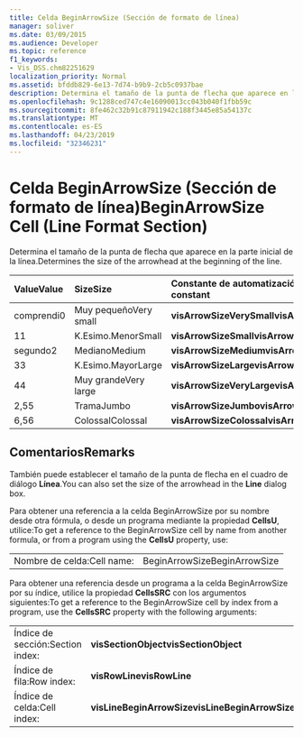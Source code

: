 ```yaml
---
title: Celda BeginArrowSize (Sección de formato de línea)
manager: soliver
ms.date: 03/09/2015
ms.audience: Developer
ms.topic: reference
f1_keywords:
- Vis_DSS.chm82251629
localization_priority: Normal
ms.assetid: bfddb829-6e13-7d74-b9b9-2cb5c0937bae
description: Determina el tamaño de la punta de flecha que aparece en la parte inicial de la línea.
ms.openlocfilehash: 9c1288ced747c4e16090013cc043b040f1fbb59c
ms.sourcegitcommit: 8fe462c32b91c87911942c188f3445e85a54137c
ms.translationtype: MT
ms.contentlocale: es-ES
ms.lasthandoff: 04/23/2019
ms.locfileid: "32346231"
---
```

# <a name="beginarrowsize-cell-line-format-section"></a><span data-ttu-id="c93c1-103">Celda BeginArrowSize (Sección de formato de línea)</span><span class="sxs-lookup"><span data-stu-id="c93c1-103">BeginArrowSize Cell (Line Format Section)</span></span>

<span data-ttu-id="c93c1-104">Determina el tamaño de la punta de flecha que aparece en la parte inicial de la línea.</span><span class="sxs-lookup"><span data-stu-id="c93c1-104">Determines the size of the arrowhead at the beginning of the line.</span></span>
  
|<span data-ttu-id="c93c1-105">**Value**</span><span class="sxs-lookup"><span data-stu-id="c93c1-105">**Value**</span></span>|<span data-ttu-id="c93c1-106">**Size**</span><span class="sxs-lookup"><span data-stu-id="c93c1-106">**Size**</span></span>|<span data-ttu-id="c93c1-107">**Constante de automatización**</span><span class="sxs-lookup"><span data-stu-id="c93c1-107">**Automation constant**</span></span>|
|:-----|:-----|:-----|
| <span data-ttu-id="c93c1-108">comprendi</span><span class="sxs-lookup"><span data-stu-id="c93c1-108">0</span></span>  <br/> | <span data-ttu-id="c93c1-109">Muy pequeño</span><span class="sxs-lookup"><span data-stu-id="c93c1-109">Very small</span></span>  <br/> |<span data-ttu-id="c93c1-110">**visArrowSizeVerySmall**</span><span class="sxs-lookup"><span data-stu-id="c93c1-110">**visArrowSizeVerySmall**</span></span> <br/> |
| <span data-ttu-id="c93c1-111">1</span><span class="sxs-lookup"><span data-stu-id="c93c1-111">1</span></span>  <br/> | <span data-ttu-id="c93c1-112">K.Esimo.Menor</span><span class="sxs-lookup"><span data-stu-id="c93c1-112">Small</span></span>  <br/> |<span data-ttu-id="c93c1-113">**visArrowSizeSmall**</span><span class="sxs-lookup"><span data-stu-id="c93c1-113">**visArrowSizeSmall**</span></span> <br/> |
| <span data-ttu-id="c93c1-114">segundo</span><span class="sxs-lookup"><span data-stu-id="c93c1-114">2</span></span>  <br/> | <span data-ttu-id="c93c1-115">Mediano</span><span class="sxs-lookup"><span data-stu-id="c93c1-115">Medium</span></span>  <br/> |<span data-ttu-id="c93c1-116">**visArrowSizeMedium**</span><span class="sxs-lookup"><span data-stu-id="c93c1-116">**visArrowSizeMedium**</span></span> <br/> |
| <span data-ttu-id="c93c1-117">3</span><span class="sxs-lookup"><span data-stu-id="c93c1-117">3</span></span>  <br/> | <span data-ttu-id="c93c1-118">K.Esimo.Mayor</span><span class="sxs-lookup"><span data-stu-id="c93c1-118">Large</span></span>  <br/> |<span data-ttu-id="c93c1-119">**visArrowSizeLarge**</span><span class="sxs-lookup"><span data-stu-id="c93c1-119">**visArrowSizeLarge**</span></span> <br/> |
| <span data-ttu-id="c93c1-120">4</span><span class="sxs-lookup"><span data-stu-id="c93c1-120">4</span></span>  <br/> | <span data-ttu-id="c93c1-121">Muy grande</span><span class="sxs-lookup"><span data-stu-id="c93c1-121">Very large</span></span>  <br/> |<span data-ttu-id="c93c1-122">**visArrowSizeVeryLarge**</span><span class="sxs-lookup"><span data-stu-id="c93c1-122">**visArrowSizeVeryLarge**</span></span> <br/> |
| <span data-ttu-id="c93c1-123">2,5</span><span class="sxs-lookup"><span data-stu-id="c93c1-123">5</span></span>  <br/> | <span data-ttu-id="c93c1-124">Trama</span><span class="sxs-lookup"><span data-stu-id="c93c1-124">Jumbo</span></span>  <br/> |<span data-ttu-id="c93c1-125">**visArrowSizeJumbo**</span><span class="sxs-lookup"><span data-stu-id="c93c1-125">**visArrowSizeJumbo**</span></span> <br/> |
| <span data-ttu-id="c93c1-126">6,5</span><span class="sxs-lookup"><span data-stu-id="c93c1-126">6</span></span>  <br/> | <span data-ttu-id="c93c1-127">Colossal</span><span class="sxs-lookup"><span data-stu-id="c93c1-127">Colossal</span></span>  <br/> |<span data-ttu-id="c93c1-128">**visArrowSizeColossal**</span><span class="sxs-lookup"><span data-stu-id="c93c1-128">**visArrowSizeColossal**</span></span> <br/> |
   
## <a name="remarks"></a><span data-ttu-id="c93c1-129">Comentarios</span><span class="sxs-lookup"><span data-stu-id="c93c1-129">Remarks</span></span>

<span data-ttu-id="c93c1-130">También puede establecer el tamaño de la punta de flecha en el cuadro de diálogo **Línea**.</span><span class="sxs-lookup"><span data-stu-id="c93c1-130">You can also set the size of the arrowhead in the **Line** dialog box.</span></span> 
  
<span data-ttu-id="c93c1-131">Para obtener una referencia a la celda BeginArrowSize por su nombre desde otra fórmula, o desde un programa mediante la propiedad **CellsU**, utilice:</span><span class="sxs-lookup"><span data-stu-id="c93c1-131">To get a reference to the BeginArrowSize cell by name from another formula, or from a program using the **CellsU** property, use:</span></span> 
  
|||
|:-----|:-----|
| <span data-ttu-id="c93c1-132">Nombre de celda:</span><span class="sxs-lookup"><span data-stu-id="c93c1-132">Cell name:</span></span>  <br/> | <span data-ttu-id="c93c1-133">BeginArrowSize</span><span class="sxs-lookup"><span data-stu-id="c93c1-133">BeginArrowSize</span></span>  <br/> |
   
<span data-ttu-id="c93c1-134">Para obtener una referencia desde un programa a la celda BeginArrowSize por su índice, utilice la propiedad **CellsSRC** con los argumentos siguientes:</span><span class="sxs-lookup"><span data-stu-id="c93c1-134">To get a reference to the BeginArrowSize cell by index from a program, use the **CellsSRC** property with the following arguments:</span></span> 
  
|||
|:-----|:-----|
| <span data-ttu-id="c93c1-135">Índice de sección:</span><span class="sxs-lookup"><span data-stu-id="c93c1-135">Section index:</span></span>  <br/> |<span data-ttu-id="c93c1-136">**visSectionObject**</span><span class="sxs-lookup"><span data-stu-id="c93c1-136">**visSectionObject**</span></span> <br/> |
| <span data-ttu-id="c93c1-137">Índice de fila:</span><span class="sxs-lookup"><span data-stu-id="c93c1-137">Row index:</span></span>  <br/> |<span data-ttu-id="c93c1-138">**visRowLine**</span><span class="sxs-lookup"><span data-stu-id="c93c1-138">**visRowLine**</span></span> <br/> |
| <span data-ttu-id="c93c1-139">Índice de celda:</span><span class="sxs-lookup"><span data-stu-id="c93c1-139">Cell index:</span></span>  <br/> |<span data-ttu-id="c93c1-140">**visLineBeginArrowSize**</span><span class="sxs-lookup"><span data-stu-id="c93c1-140">**visLineBeginArrowSize**</span></span> <br/> |
   

